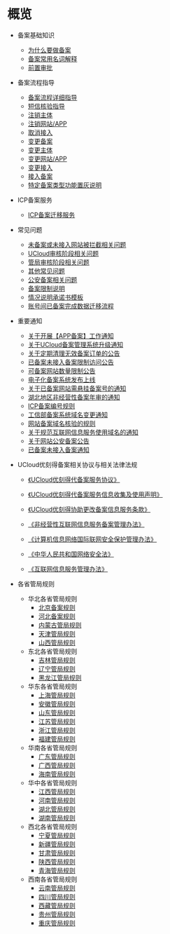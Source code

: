 # 概览


* 备案基础知识
    * [为什么要做备案](/beian1/basics/knowledge)
    * [备案常用名词解释](/beian1/basics/knowledge1)
    * [前置审批](/beian1/basics/knowledge2)
    
* 备案流程指导
    * [备案流程详细指导](/beian1/guidance/guidance1)
    * [短信核验指导](/beian1/guidance/guidance2)
    * [注销主体](/beian1/guidance/guidance4)
    * [注销网站/APP](/beian1/guidance/guidance5)
    * [取消接入](/beian1/guidance/guidance6)
    * [变更备案](/beian1/guidance/guidance7)
    * [变更主体](/beian1/guidance/guidance10)
    * [变更网站/APP](/beian1/guidance/guidance11)
    * [变更接入](/beian1/guidance/guidance8)
    * [接入备案](/beian1/guidance/guidance9)
    * [特定备案类型功能置灰说明](/beian1/guidance/guidance12)
    
* ICP备案服务
  
    * [ICP备案迁移服务](/beian1/icp-service/icpqianyi)
    
* 常见问题
  
    * [未备案或未接入网站被拦截相关问题](/beian1/problem/problem5)
    * [UCloud审核阶段相关问题](/beian1/problem/problem2)
    * [管局审核阶段相关问题](/beian1/problem/problem3)
    * [其他常见问题](/beian1/problem/problem4)
    * [公安备案相关问题](/beian1/problem/problem6)
    * [备案限制说明](/beian1/problem/problem8)
    * [情况说明承诺书模板](/beian1/problem/problem9)
    * [账号间已备案完成数据迁移流程](/beian1/problem/problem1)
    
* 重要通知
    * [关于开展【APP备案】工作通知](/beian1/notice/notice24)
    * [关于UCloud备案管理系统升级通知](/beian1/notice/notice23)
    * [关于定期清理无效备案订单的公告](/beian1/notice/notice22)
    * [已备案未接入备案限制访问公告](/beian1/notice/notice21)
    * [可备案网站数量限制公告](/beian1/notice/notice20)
    * [电子化备案系统发布上线](/beian1/notice/notice17)
    * [关于已备案网站需悬挂备案号的通知](/beian1/notice/notice15)
    * [湖北地区非经营性备案年审的通知](/beian1/notice/notice16)
    * [ICP备案编号规则](/beian1/notice/notice14)
    * [工信部备案系统域名变更通知](/beian1/notice/notice13)
    * [网站备案域名核验的规则](/beian1/notice/notice9)
    * [关于规范互联网信息服务使用域名的通知](/beian1/notice/notice2)
    * [关于网站公安备案公告](/beian1/notice/notice1)
    * [已备案未接入备案通知](/beian1/notice/notice5)
    
* UCloud优刻得备案相关协议与相关法律法规
  
    * [《UCloud优刻得代备案服务协议》](/beian1/regulations/regulations5)
    
    * [《UCloud优刻得代备案服务信息收集及使用声明》](/beian1/regulations/regulations6)
    
    * [《UCloud优刻得协助更改备案信息服务条款》](/beian1/regulations/regulations7)
    
    * [《非经营性互联网信息服务备案管理办法》](/beian1/regulations/regulations1)
    
    * [《计算机信息网络国际联网安全保护管理办法》](/beian1/regulations/regulations2)
    
    * [《中华人民共和国网络安全法》](/beian1/regulations/regulations3)
    
    * [《互联网信息服务管理办法》](/beian1/regulations/regulations4)
    
      
    
* 各省管局规则
    * 华北各省管局规则
        * [北京备案规则](/beian1/rule/rule1/beijing)
        * [河北备案规则](/beian1/rule/rule1/hebei)
        * [内蒙古管局规则](/beian1/rule/rule1/neimenggu)
        * [天津管局规则](/beian1/rule/rule1/tianjin)
        * [山西管局规则](/beian1/rule/rule1/shanxi)
    * 东北各省管局规则
        * [吉林管局规则](/beian1/rule/rule2/jilin)
        * [辽宁管局规则](/beian1/rule/rule2/liaoning)
        * [黑龙江管局规则](/beian1/rule/rule2/heilongjiang)
    * 华东各省管局规则
        * [上海管局规则](/beian1/rule/rule3/shanghai)
        * [安徽管局规则](/beian1/rule/rule3/anhui)
        * [山东管局规则](/beian1/rule/rule3/shandong)
        * [江苏管局规则](/beian1/rule/rule3/jiangsu)
        * [浙江管局规则](/beian1/rule/rule3/zhejiang)
        * [福建管局规则](/beian1/rule/rule3/fujian)
    * 华南各省管局规则
        * [广东管局规则](/beian1/rule/rule4/guangdong)
        * [广西管局规则](/beian1/rule/rule4/guangxi)
        * [海南管局规则](/beian1/rule/rule4/hainan)
    * 华中各省管局规则
        * [江西管局规则](/beian1/rule/rule5/jiangxi)
        * [河南管局规则](/beian1/rule/rule5/henan)
        * [湖北管局规则](/beian1/rule/rule5/hubei)
        * [湖南管局规则](/beian1/rule/rule5/hunan)
    * 西北各省管局规则
        * [宁夏管局规则](/beian1/rule/rule6/ningxia)
        * [新疆管局规则](/beian1/rule/rule6/xinjiang)
        * [甘肃管局规则](/beian1/rule/rule6/gansu)
        * [陕西管局规则](/beian1/rule/rule6/shanxi3)
        * [青海管局规则](/beian1/rule/rule6/qinghai)
    * 西南各省管局规则
        * [云南管局规则](/beian1/rule/rule7/yunnan)
        * [四川管局规则](/beian1/rule/rule7/sichuan)
        * [西藏管局规则](/beian1/rule/rule7/xizang)
        * [贵州管局规则](/beian1/rule/rule7/guizhou)
        * [重庆管局规则](/beian1/rule/rule7/chongqing)
